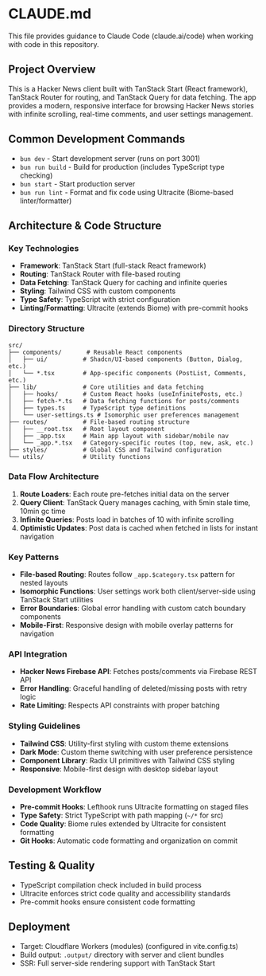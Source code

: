 # CLAUDE.md

This file provides guidance to Claude Code (claude.ai/code) when working with code in this repository.

## Project Overview
This is a Hacker News client built with TanStack Start (React framework), TanStack Router for routing, and TanStack Query for data fetching. The app provides a modern, responsive interface for browsing Hacker News stories with infinite scrolling, real-time comments, and user settings management.

## Common Development Commands
- `bun dev` - Start development server (runs on port 3001)
- `bun run build` - Build for production (includes TypeScript type checking)
- `bun start` - Start production server
- `bun run lint` - Format and fix code using Ultracite (Biome-based linter/formatter)

## Architecture & Code Structure

### Key Technologies
- **Framework**: TanStack Start (full-stack React framework)
- **Routing**: TanStack Router with file-based routing
- **Data Fetching**: TanStack Query for caching and infinite queries
- **Styling**: Tailwind CSS with custom components
- **Type Safety**: TypeScript with strict configuration
- **Linting/Formatting**: Ultracite (extends Biome) with pre-commit hooks

### Directory Structure
```text
src/
├── components/       # Reusable React components
│   ├── ui/          # Shadcn/UI-based components (Button, Dialog, etc.)
│   └── *.tsx        # App-specific components (PostList, Comments, etc.)
├── lib/             # Core utilities and data fetching
│   ├── hooks/       # Custom React hooks (useInfinitePosts, etc.)
│   ├── fetch-*.ts   # Data fetching functions for posts/comments
│   ├── types.ts     # TypeScript type definitions
│   └── user-settings.ts # Isomorphic user preferences management
├── routes/          # File-based routing structure
│   ├── __root.tsx   # Root layout component
│   ├── _app.tsx     # Main app layout with sidebar/mobile nav
│   └── _app.*.tsx   # Category-specific routes (top, new, ask, etc.)
├── styles/          # Global CSS and Tailwind configuration
└── utils/           # Utility functions
```

### Data Flow Architecture
1. **Route Loaders**: Each route pre-fetches initial data on the server
2. **Query Client**: TanStack Query manages caching, with 5min stale time, 10min gc time
3. **Infinite Queries**: Posts load in batches of 10 with infinite scrolling
4. **Optimistic Updates**: Post data is cached when fetched in lists for instant navigation

### Key Patterns
- **File-based Routing**: Routes follow `_app.$category.tsx` pattern for nested layouts
- **Isomorphic Functions**: User settings work both client/server-side using TanStack Start utilities
- **Error Boundaries**: Global error handling with custom catch boundary components
- **Mobile-First**: Responsive design with mobile overlay patterns for navigation

### API Integration
- **Hacker News Firebase API**: Fetches posts/comments via Firebase REST API
- **Error Handling**: Graceful handling of deleted/missing posts with retry logic
- **Rate Limiting**: Respects API constraints with proper batching

### Styling Guidelines
- **Tailwind CSS**: Utility-first styling with custom theme extensions
- **Dark Mode**: Custom theme switching with user preference persistence
- **Component Library**: Radix UI primitives with Tailwind CSS styling
- **Responsive**: Mobile-first design with desktop sidebar layout

### Development Workflow
- **Pre-commit Hooks**: Lefthook runs Ultracite formatting on staged files
- **Type Safety**: Strict TypeScript with path mapping (`~/*` for src)
- **Code Quality**: Biome rules extended by Ultracite for consistent formatting
- **Git Hooks**: Automatic code formatting and organization on commit

## Testing & Quality
- TypeScript compilation check included in build process
- Ultracite enforces strict code quality and accessibility standards
- Pre-commit hooks ensure consistent code formatting

## Deployment
- Target: Cloudflare Workers (modules) (configured in vite.config.ts)
- Build output: `.output/` directory with server and client bundles
- SSR: Full server-side rendering support with TanStack Start
